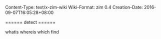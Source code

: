 Content-Type: text/x-zim-wiki
Wiki-Format: zim 0.4
Creation-Date: 2016-09-07T16:05:28+08:00

====== detect ======

whatis
whereis
which
find
